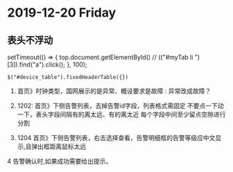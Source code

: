 # 2019-12-20  Friday 
## 表头不浮动
setTimeout(() => {
    top.document.getElementById()
        // $($("#myTab li ")[3]).find("a").click();
    }, 100);

    $("#device_table").fixedHeaderTable({})









1. 首页》时钟类型，国网展示的是异常、概设要求是故障	:  异常改成故障？    


2. 1202:  首页》下侧告警列表，去掉告警id字段，列表格式需固定 不要点一下动一下，表头字段间隔有的离太远、有的离太近 每个字段中间至少留点空隙进行分割

3. 1204 首页》下侧告警列表，右击选择查看，告警明细框的告警等级应中文显示,且弹出框距离鼠标太远



4 告警确认时,如果成功需要给出提示。